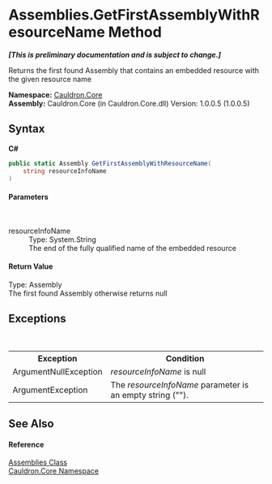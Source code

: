 # Assemblies.GetFirstAssemblyWithResourceName Method 
 _**\[This is preliminary documentation and is subject to change.\]**_

Returns the first found Assembly that contains an embedded resource with the given resource name

**Namespace:**&nbsp;<a href="N_Cauldron_Core">Cauldron.Core</a><br />**Assembly:**&nbsp;Cauldron.Core (in Cauldron.Core.dll) Version: 1.0.0.5 (1.0.0.5)

## Syntax

**C#**<br />
``` C#
public static Assembly GetFirstAssemblyWithResourceName(
	string resourceInfoName
)
```


#### Parameters
&nbsp;<dl><dt>resourceInfoName</dt><dd>Type: System.String<br />The end of the fully qualified name of the embedded resource</dd></dl>

#### Return Value
Type: Assembly<br />The first found Assembly otherwise returns null

## Exceptions
&nbsp;<table><tr><th>Exception</th><th>Condition</th></tr><tr><td>ArgumentNullException</td><td>*resourceInfoName* is null</td></tr><tr><td>ArgumentException</td><td>The *resourceInfoName* parameter is an empty string ("").</td></tr></table>

## See Also


#### Reference
<a href="T_Cauldron_Core_Assemblies">Assemblies Class</a><br /><a href="N_Cauldron_Core">Cauldron.Core Namespace</a><br />